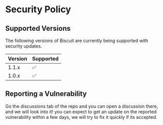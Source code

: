 # Security Policy

## Supported Versions

The following versions of Biscuit are currently being supported with security updates.

| Version | Supported          |
| ------- | ------------------ |
| 1.1.x   | :white_check_mark: |
| 1.0.x   | :white_check_mark: |

## Reporting a Vulnerability

Go the discussions tab of the repo and you can open a discussion there, and we will look into it! you can expect to get an update on the reported vulnerability within a few days, we will try to fix it quickly if its accepted.
